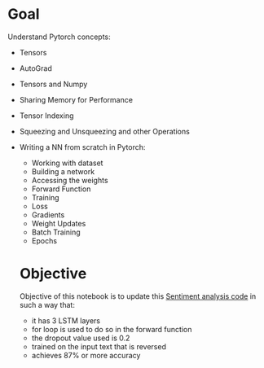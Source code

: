 # Goal
Understand Pytorch concepts:
- Tensors
- AutoGrad
- Tensors and Numpy
- Sharing Memory for Performance
- Tensor Indexing
- Squeezing and Unsqueezing and other Operations
- Writing a NN from scratch in Pytorch:
  - Working with dataset
  - Building a network
  - Accessing the weights
  - Forward Function
  - Training
  - Loss
  - Gradients
  - Weight Updates
  - Batch Training
  - Epochs
  
  
  # Objective
  Objective of this notebook is to update this [Sentiment analysis code](2_Upgraded_Sentiment_Analysis.ipynb) in such a way that:

   - it has 3 LSTM layers
   - for loop is used to do so in the forward function
   - the dropout value used is 0.2
   - trained on the input text that is reversed 
   - achieves 87% or more accuracy
